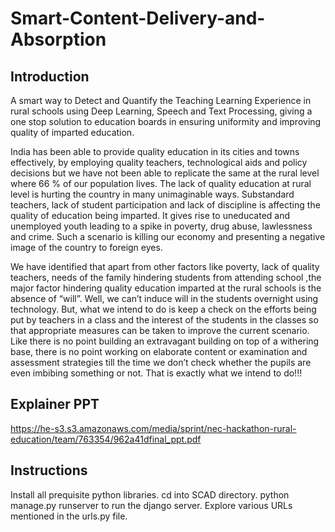 # Smart-Content-Delivery-and-Absorption

## Introduction 
A smart way to Detect and Quantify the Teaching Learning Experience in rural schools using Deep Learning, Speech and Text Processing, giving a one stop solution to education boards in ensuring uniformity and improving quality of imparted education.

India has been able to provide quality education in its cities and towns effectively, by employing quality teachers, technological aids and policy decisions but we have not been able to replicate the same at the rural level where 66 % of our population lives. The lack of quality education at rural level is hurting the country in many unimaginable ways. Substandard teachers, lack of student participation and lack of discipline is affecting the quality of education being imparted. It gives rise to uneducated and unemployed youth leading to a spike in poverty, drug abuse, lawlessness and crime. Such a scenario is killing our economy and presenting a negative image of the country to foreign eyes.

We have identified that apart from other factors like poverty, lack of quality teachers, needs of the family hindering students from attending school ,the major factor hindering quality education imparted at the rural schools is the absence of “will”. Well, we can’t induce will in the students overnight using technology. But, what we intend to do is keep a check on the efforts being put by teachers in a class and the interest of the students in the classes so that appropriate measures can be taken to improve the current scenario. Like there is no point building an extravagant building on top of a withering base, there is no point working on elaborate content or examination and assessment strategies till the time we don’t check whether the pupils are even imbibing something or not. That is exactly what we intend to do!!!


## Explainer PPT
https://he-s3.s3.amazonaws.com/media/sprint/nec-hackathon-rural-education/team/763354/962a41dfinal_ppt.pdf


## Instructions
Install all prequisite python libraries.
cd into SCAD directory. python manage.py runserver to run the django server.
Explore various URLs mentioned in the urls.py file.
